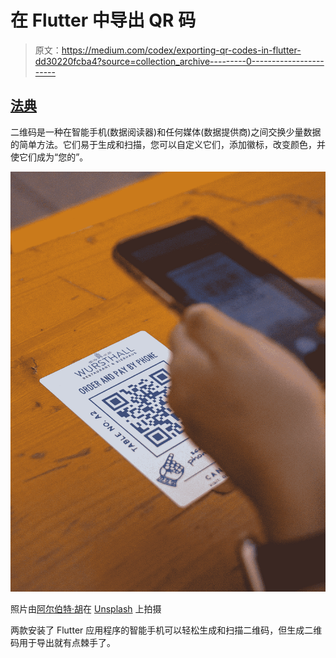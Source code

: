 # 在 Flutter 中导出 QR 码

> 原文：<https://medium.com/codex/exporting-qr-codes-in-flutter-dd30220fcba4?source=collection_archive---------0----------------------->

## [法典](https://medium.com/codex)

二维码是一种在智能手机(数据阅读器)和任何媒体(数据提供商)之间交换少量数据的简单方法。它们易于生成和扫描，您可以自定义它们，添加徽标，改变颜色，并使它们成为“您的”。

![](img/0dea1d98af954ad2808e13506fcbd7d2.png)

照片由[阿尔伯特·胡](https://unsplash.com/@alberthu?utm_source=medium&utm_medium=referral)在 [Unsplash](https://unsplash.com?utm_source=medium&utm_medium=referral) 上拍摄

两款安装了 Flutter 应用程序的智能手机可以轻松生成和扫描二维码，但生成二维码用于导出就有点棘手了。